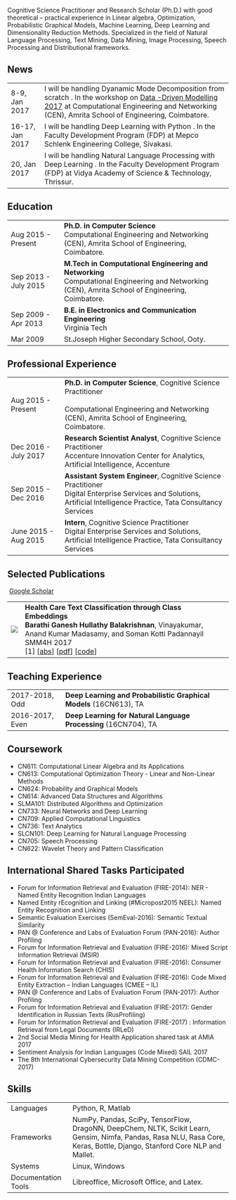 Cognitive Science Practitioner and Research Scholar (Ph.D.) with good theoretical – practical experience in Linear algebra, Optimization, Probabilistic Graphical Models, Machine Learning, Deep Learning and Dimensionality Reduction Methods. Specialized in the field of Natural Language Processing, Text Mining, Data Mining, Image Processing, Speech Processing and Distributional frameworks.


## <i class="fa fa-chevron-right"></i> News
<table class="table table-hover">
<tr>
  <td class='col-md-3'> 8-9, Jan 2017</td>
  <td>I will be handling Dyanamic Mode Decomposition from scratch . In the workshop on <a href='https://barathiganesh-hb.github.io/cen-ddm2017/'>Data -Driven Modelling 2017</a> at Computational Engineering and Networking (CEN), Amrita School of Engineering, Coimbatore. </td>
</tr>
<tr>
  <td class='col-md-3'>16-17, Jan 2017</td>
  <td>I will be handling Deep Learning with Python . In the Faculty Development Program (FDP) at Mepco Schlenk Engineering College, Sivakasi. </td>
</tr>

<tr>
  <td class='col-md-3'>20, Jan 2017</td>
  <td>I will be handling Natural Language Processing with Deep Learning . In the Faculty Development Program (FDP) at Vidya Academy of Science & Technology, Thrissur. </td>
</tr>

</table>


## <i class="fa fa-chevron-right"></i> Education

<table class="table table-hover">
  <tr>
    <td class="col-md-3">Aug 2015 - Present</td>
    <td>
        <strong>Ph.D. in Computer Science</strong>
        <br>
       Computational Engineering and Networking (CEN), Amrita School of Engineering, Coimbatore.
    </td>
  </tr>
  <tr>
    <td class="col-md-3">Sep 2013 - July 2015</td>
    <td>
        <strong>M.Tech in Computational Engineering and Networking</strong>
        <br>
      Computational Engineering and Networking (CEN), Amrita School of Engineering, Coimbatore.
    </td>
  </tr>
  <tr>
    <td class="col-md-3">Sep 2009 - Apr 2013</td>
    <td>
        <strong>B.E. in Electronics and Communication Engineering</strong>
        <br>
      Virginia Tech
    </td>
  </tr>
  <tr>
    <td class="col-md-3">Mar 2009</td>
    <td>
      St.Joseph Higher Secondary School, Ooty.
    </td>
  </tr>
</table>


## <i class="fa fa-chevron-right"></i> Professional Experience
<table class="table table-hover">
  <tr>
    <td class="col-md-3">Aug 2015 - Present</td>
    <td>
        <strong>Ph.D. in Computer Science</strong>, Cognitive Science Practitioner <br>
        <br>
       Computational Engineering and Networking (CEN), Amrita School of Engineering, Coimbatore.
    </td>
  </tr>
  
<tr>
  <td class='col-md-3'>Dec 2016 - July 2017</td>
  <td>
    <strong>Research Scientist Analyst</strong>, Cognitive Science Practitioner <br>
     Accenture Innovation Center for Analytics, Artificial Intelligence, Accenture
  </td>
</tr>

<tr>
  <td class='col-md-3'>Sep 2015 - Dec 2016</td>
  <td>
    <strong>Assistant System Engineer</strong>, Cognitive Science Practitioner <br>
     Digital Enterprise Services and Solutions, Artificial Intelligence Practice, Tata Consultancy Services
  </td>
</tr>

<tr>
  <td class='col-md-3'>June 2015 - Aug 2015</td>
  <td>
    <strong>Intern</strong>, Cognitive Science Practitioner <br>
     Digital Enterprise Services and Solutions, Artificial Intelligence Practice, Tata Consultancy Services
  </td>
</tr>

</table>


## <i class="fa fa-chevron-right"></i> Selected Publications <a href="https://github.com/BarathiGanesh-HB/barathiganesh-hb.github.io/blob/master/publications/selected.bib"><i class="fa fa-code-fork" aria-hidden="true"></i></a>

<a href="https://scholar.google.co.in/citations?user=_5XB1ksAAAAJ&hl=en" class="btn btn-primary" style="padding: 0.3em;">
  <i class="ai ai-google-scholar"></i> Google Scholar
</a>

<table class="table table-hover">

<tr>
<td class="col-md-3"><a href='http://ceur-ws.org/Vol-1996/paper16.pdf' target='_blank'><img src="https://github.com/BarathiGanesh-HB/barathiganesh-hb.github.io/tree/master/images/publications/hlp.PNG"/></a> </td>
<td>
    <strong>Health Care Text Classification through Class Embeddings</strong><br>
    <strong>Barathi Ganesh Hullathy Balakrishnan</strong>, Vinayakumar, Anand Kumar Madasamy, and Soman Kotti Padannayil <br>
    SMM4H 2017<br>
    [1] 
[<a href='javascript: none'
    onclick='$("#abs_donti2017task").toggle()'>abs</a>] [<a href='http://ceur-ws.org/Vol-1996/paper16.pdf' target='_blank'>pdf</a>]  [<a href='https://github.com/BarathiGanesh-HB/hlp-2017/' target='_blank'>code</a>] <br>
    
<div id="abs_donti2017task" style="text-align: justify; display: none" markdown="1">
Artificial Intelligence has been a major breakthrough in many domains. Now, it has started automating health care
domain through Natural Language Processing and Computer Vision applications. As a part of it, researchers are now
focusing more on mining health related information from the text shared through social media and clinical trials. This
paper explains about our system for health care text classification tasks conducted by Health Language Processing
(HLP) Lab. We experimented with representing the target classes available in task 1 and task 2 as vectors. The
classification has been performed using Support Vector Machine. To compute the representation for target classes,
we used traditional methods available in Vector Space Models and Vector Space Models of Semantics. In this shared
task, the task 1 is about distinguishing the tweets mentioning ”adverse drug reaction” from the ones which do not.
The task 2 is about distinguishing the tweets that includes personal medication intake, possible medication intake and
non-intake. The preliminary results are satisfying in-order to continue the research in developing a representation
method for target classes.
</div>

</td>
</tr>

</table>


## <i class="fa fa-chevron-right"></i> Teaching Experience
<table class="table table-hover">
<tr>
  <td class='col-md-1'>2017-2018, Odd</td>
  <td><strong>Deep Learning and Probabilistic Graphical Models</strong> (16CN613), TA</td>
</tr>
<tr>
  <td class='col-md-1'>2016-2017, Even</td>
  <td><strong>Deep Learning for Natural Language Processing</strong> (16CN704), TA</td>
</tr>
</table>


## <i class="fa fa-chevron-right"></i> Coursework
+ CN611: Computational Linear Algebra and its Applications
+ CN613: Computational Optimization Theory - Linear and Non-Linear Methods
+ CN624: Probability and Graphical Models
+ CN614: Advanced Data Structures and Algorithms
+ SLMA101: Distributed Algorithms and Optimization
+ CN733: Neural Networks and Deep Learning
+ CN709: Applied Computational Linguistics
+ CN736: Text Analytics
+ SLCN101: Deep Learning for Natural Language Processing
+ CN705: Speech Processing
+ CN622: Wavelet Theory and Pattern Classification

## <i class="fa fa-chevron-right"></i> International Shared Tasks Participated
+ Forum for Information Retrieval and Evaluation (FIRE-2014): NER - Named Entity Recognition Indian Languages
+ Named Entity rEcognition and Linking (#Micropost2015 NEEL): Named Entity Recognition and Linking
+ Semantic Evaluation Exercises (SemEval-2016): Semantic Textual Similarity
+ PAN @ Conference and Labs of Evaluation Forum (PAN-2016): Author Profiling
+ Forum for Information Retrieval and Evaluation (FIRE-2016): Mixed Script Information Retrieval (MSIR)
+ Forum for Information Retrieval and Evaluation (FIRE-2016): Consumer Health Information Search (CHIS)
+ Forum for Information Retrieval and Evaluation (FIRE-2016): Code Mixed Entity Extraction – Indian Languages (CMEE – IL)
+ PAN @ Conference and Labs of Evaluation Forum (PAN-2017): Author Profiling
+ Forum for Information Retrieval and Evaluation (FIRE-2017): Gender Identification in Russian Texts (RusProfiling)
+ Forum for Information Retrieval and Evaluation (FIRE-2017) : Information Retrieval from Legal Documents (IRLeD)
+ 2nd Social Media Mining for Health Application shared task at AMIA 2017
+ Sentiment Analysis for Indian Languages (Code Mixed) SAIL 2017
+ The 8th International Cybersecurity  Data Mining Competition (CDMC-2017)


## <i class="fa fa-chevron-right"></i> Skills
<table class="table table-hover">
<tr>
  <td class='col-md-2'>Languages</td>
  <td markdown="1">
Python, R, Matlab
  </td>
</tr>
<tr>
  <td class='col-md-2'>Frameworks</td>
  <td markdown="1">
NumPy, Pandas, SciPy, TensorFlow, DragoNN, DeepChem, NLTK, Scikit Learn, Gensim, Nimfa, Pandas,  Rasa NLU, Rasa Core, Keras, Bottle, Django, Stanford Core NLP and Mallet.
  </td>
</tr>
<tr>
  <td class='col-md-2'>Systems</td>
  <td markdown="1">
Linux, Windows
  </td>
</tr>
<tr>
  <td class='col-md-2'>Documentation Tools</td>
  <td markdown="1">
Libreoffice, Microsoft Office, and Latex.
  </td>
</tr>
</table>
